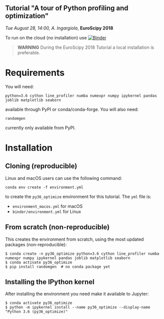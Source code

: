 ## Tutorial "A tour of Python profiling and optimization"

*Tue August 28, 14:00,  A. Ingargiola*, **EuroScipy 2018**

To run on the cloud (no installation) use [![Binder](https://mybinder.org/badge.svg)](https://mybinder.org/v2/gh/tritemio/euroscipy2018_python_optimization/master?filepath=Optimizing%20Python%20code.ipynb)

> **WARNING** During the EuroScipy 2018 Tutorial a local installation is preferable.


# Requirements

You will need: 

```
python=3.6 cython line_profiler numba numexpr numpy ipykernel pandas joblib matplotlib seaborn
```

available through PyPI or conda/conda-forge. You will also need:

```
randomgen
```

currently only available from PyPI.


# Installation

## Cloning (reproducible)

Linux and macOS users can use the following command:

```
conda env create -f environment.yml
```

to create the `py36_optimize` environment for this tutorial. The `yml` file is:

- `environment_macos.yml` for macOS
- `binder/environment.yml` for Linux

## From scratch (non-reproducible)

This creates the environment from scratch, using the most updated packages (non-reproducible):

```
$ conda create -n py36_optimize python=3.6 cython line_profiler numba numexpr numpy ipykernel pandas joblib matplotlib seaborn
$ conda activate py36_optimize
$ pip install randomgen  # no conda package yet
```

## Installing the IPython kernel

After installing the environment you need make it available to Jupyter:

```
$ conda activate py36_optimize
$ python -m ipykernel install --name py36_optimize --display-name "Python 3.6 (py36_optimize)"
```
